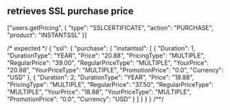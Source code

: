 ## retrieves SSL purchase price
["users.getPricing", {
  "type": "SSLCERTIFICATE",
  "action": "PURCHASE",
  "product": "INSTANTSSL"
}]

/* expected */
{
  "ssl": {
    "purchase": {
      "instantssl": [
        {
          "Duration": 1,
          "DurationType": "YEAR",
          "Price": "20.88",
          "PricingType": "MULTIPLE",
          "RegularPrice": "39.00",
          "RegularPriceType": "MULTIPLE",
          "YourPrice": "20.88",
          "YourPriceType": "MULTIPLE",
          "PromotionPrice": "0.0",
          "Currency": "USD"
        },
        {
          "Duration": 2,
          "DurationType": "YEAR",
          "Price": "18.88",
          "PricingType": "MULTIPLE",
          "RegularPrice": "37.50",
          "RegularPriceType": "MULTIPLE",
          "YourPrice": "18.88",
          "YourPriceType": "MULTIPLE",
          "PromotionPrice": "0.0",
          "Currency": "USD"
        }
      ]
    }
  }
}
/**/